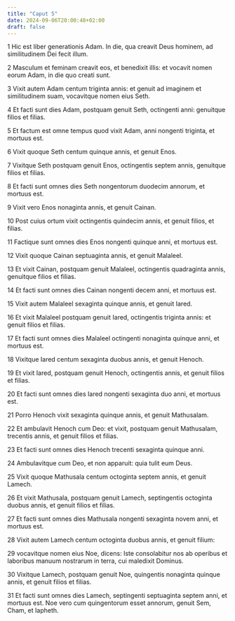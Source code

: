 ```yaml
---
title: "Caput 5"
date: 2024-09-06T20:00:48+02:00
draft: false
---
```



1 Hic est liber generationis Adam. In die, qua creavit Deus hominem, ad similitudinem Dei fecit illum.

2 Masculum et feminam creavit eos, et benedixit illis: et vocavit nomen eorum Adam, in die quo creati sunt.

3 Vixit autem Adam centum triginta annis: et genuit ad imaginem et similitudinem suam, vocavitque nomen eius Seth.

4 Et facti sunt dies Adam, postquam genuit Seth, octingenti anni: genuitque filios et filias.

5 Et factum est omne tempus quod vixit Adam, anni nongenti triginta, et mortuus est.

6 Vixit quoque Seth centum quinque annis, et genuit Enos.

7 Vixitque Seth postquam genuit Enos, octingentis septem annis, genuitque filios et filias.

8 Et facti sunt omnes dies Seth nongentorum duodecim annorum, et mortuus est.

9 Vixit vero Enos nonaginta annis, et genuit Cainan.

10 Post cuius ortum vixit octingentis quindecim annis, et genuit filios, et filias.

11 Factique sunt omnes dies Enos nongenti quinque anni, et mortuus est.

12 Vixit quoque Cainan septuaginta annis, et genuit Malaleel.

13 Et vixit Cainan, postquam genuit Malaleel, octingentis quadraginta annis, genuitque filios et filias.

14 Et facti sunt omnes dies Cainan nongenti decem anni, et mortuus est.

15 Vixit autem Malaleel sexaginta quinque annis, et genuit Iared.

16 Et vixit Malaleel postquam genuit Iared, octingentis triginta annis: et genuit filios et filias.

17 Et facti sunt omnes dies Malaleel octingenti nonaginta quinque anni, et mortuus est.

18 Vixitque Iared centum sexaginta duobus annis, et genuit Henoch.

19 Et vixit Iared, postquam genuit Henoch, octingentis annis, et genuit filios et filias.

20 Et facti sunt omnes dies Iared nongenti sexaginta duo anni, et mortuus est.

21 Porro Henoch vixit sexaginta quinque annis, et genuit Mathusalam.

22 Et ambulavit Henoch cum Deo: et vixit, postquam genuit Mathusalam, trecentis annis, et genuit filios et filias.

23 Et facti sunt omnes dies Henoch trecenti sexaginta quinque anni.

24 Ambulavitque cum Deo, et non apparuit: quia tulit eum Deus.

25 Vixit quoque Mathusala centum octoginta septem annis, et genuit Lamech.

26 Et vixit Mathusala, postquam genuit Lamech, septingentis octoginta duobus annis, et genuit filios et filias.

27 Et facti sunt omnes dies Mathusala nongenti sexaginta novem anni, et mortuus est.

28 Vixit autem Lamech centum octoginta duobus annis, et genuit filium:

29 vocavitque nomen eius Noe, dicens: Iste consolabitur nos ab operibus et laboribus manuum nostrarum in terra, cui maledixit Dominus.

30 Vixitque Lamech, postquam genuit Noe, quingentis nonaginta quinque annis, et genuit filios et filias.

31 Et facti sunt omnes dies Lamech, septingenti septuaginta septem anni, et mortuus est. Noe vero cum quingentorum esset annorum, genuit Sem, Cham, et Iapheth.

